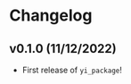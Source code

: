 # Changelog

<!--next-version-placeholder-->

## v0.1.0 (11/12/2022)

- First release of `yi_package`!